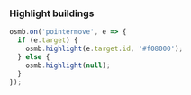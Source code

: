 ### Highlight buildings

~~~ javascript
osmb.on('pointermove', e => {
  if (e.target) {
    osmb.highlight(e.target.id, '#f08000');
  } else {
    osmb.highlight(null);
  }
});
~~~
